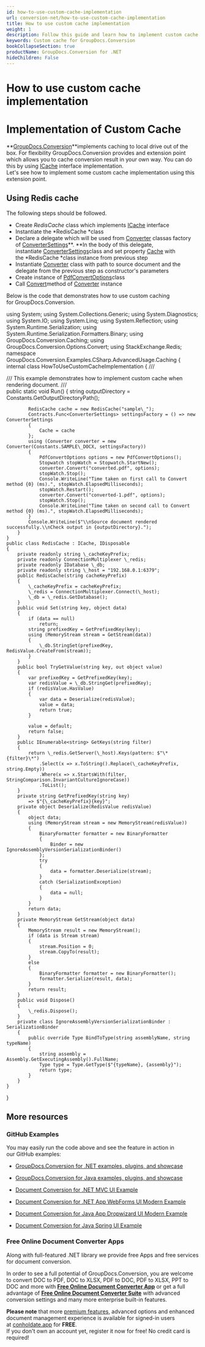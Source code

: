 ```yaml
---
id: how-to-use-custom-cache-implementation
url: conversion-net/how-to-use-custom-cache-implementation
title: How to use custom cache implementation
weight: 1
description: Follow this guide and learn how to implement custom cache implementation when document with GroupDocs.Conversion for .NET API.
keywords: Custom cache for GroupDocs.Conversion 
bookCollapseSection: true
productName: GroupDocs.Conversion for .NET
hideChildren: False
---
```


# How to use custom cache implementation


# Implementation of Custom Cache

**[GroupDocs.Conversion](https://products.groupdocs.com/conversion/net)**implements caching to local drive out of the box. For flexibility GroupDocs.Conversion provides and extension point which allows you to cache conversion result in your own way. You can do this by using [ICache](https://apireference.groupdocs.com/net/conversion/groupdocs.conversion.caching/icache) interface implementation.  
Let's see how to implement some custom cache implementation using this extension point.

## Using Redis cache

The following steps should be followed.

*   Create *RedisCache* class which implements [ICache](https://apireference.groupdocs.com/net/conversion/groupdocs.conversion.caching/icache) interface
*   Instantiate the *RedisCache *class
*   Declare a delegate which will be used from [Converter](https://apireference.groupdocs.com/net/conversion/groupdocs.conversion/converter) classas factory of [ConverterSettings](https://apireference.groupdocs.com/net/conversion/groupdocs.conversion/convertersettings)**. **In the body of this delegate, instantiate [ConverterSettings](https://apireference.groupdocs.com/net/conversion/groupdocs.conversion/convertersettings)class and set property [Cache](https://apireference.groupdocs.com/net/conversion/groupdocs.conversion/convertersettings/properties/cache) with the *RedisCache *class instance from previous step
*   Instantiate [Converter](https://apireference.groupdocs.com/net/conversion/groupdocs.conversion/converter) class with path to source document and the delegate from the previous step as constructor's parameters
*   Create instance of [PdfConvertOptions](https://apireference.groupdocs.com/net/conversion/groupdocs.conversion.options.convert/pdfconvertoptions)class
*   Call [Convert](https://apireference.groupdocs.com/net/conversion/groupdocs.conversion/converter/methods/convert/2)method of [Converter](https://apireference.groupdocs.com/net/conversion/groupdocs.conversion/converter) instance

Below is the code that demonstrates how to use custom caching for GroupDocs.Conversion.

using System;
using System.Collections.Generic;
using System.Diagnostics;
using System.IO;
using System.Linq;
using System.Reflection;
using System.Runtime.Serialization;
using System.Runtime.Serialization.Formatters.Binary;
using GroupDocs.Conversion.Caching;
using GroupDocs.Conversion.Options.Convert;
using StackExchange.Redis;
namespace GroupDocs.Conversion.Examples.CSharp.AdvancedUsage.Caching
{
    internal class HowToUseCustomCacheImplementation
    {
        /// <summary>
        /// This example demonstrates how to implement custom cache when rendering document.
        /// </summary>
        public static void Run()
        {
            string outputDirectory = Constants.GetOutputDirectoryPath();
            
            RedisCache cache = new RedisCache("sample\_");
            Contracts.Func<ConverterSettings> settingsFactory = () => new ConverterSettings
            {
                Cache = cache
            };
            using (Converter converter = new Converter(Constants.SAMPLE\_DOCX, settingsFactory))
            {
                PdfConvertOptions options = new PdfConvertOptions();
                Stopwatch stopWatch = Stopwatch.StartNew();
                converter.Convert("converted.pdf", options);
                stopWatch.Stop();
                Console.WriteLine("Time taken on first call to Convert method {0} (ms).", stopWatch.ElapsedMilliseconds);
                stopWatch.Restart();
                converter.Convert("converted-1.pdf", options);
                stopWatch.Stop();
                Console.WriteLine("Time taken on second call to Convert method {0} (ms).", stopWatch.ElapsedMilliseconds);
            }
            Console.WriteLine($"\\nSource document rendered successfully.\\nCheck output in {outputDirectory}.");
        }
    }
    public class RedisCache : ICache, IDisposable
    {
        private readonly string \_cacheKeyPrefix;
        private readonly ConnectionMultiplexer \_redis;
        private readonly IDatabase \_db;
        private readonly string \_host = "192.168.0.1:6379";
        public RedisCache(string cacheKeyPrefix)
        {
            \_cacheKeyPrefix = cacheKeyPrefix;
            \_redis = ConnectionMultiplexer.Connect(\_host);
            \_db = \_redis.GetDatabase();
        }
        public void Set(string key, object data)
        {
            if (data == null)
                return;
            string prefixedKey = GetPrefixedKey(key);
            using (MemoryStream stream = GetStream(data))
            {
                \_db.StringSet(prefixedKey, RedisValue.CreateFrom(stream));
            }
        }
        public bool TryGetValue(string key, out object value)
        {
            var prefixedKey = GetPrefixedKey(key);
            var redisValue = \_db.StringGet(prefixedKey);
            if (redisValue.HasValue)
            {
                var data = Deserialize(redisValue);
                value = data;
                return true;
            }

            value = default;
            return false;
        }
        public IEnumerable<string> GetKeys(string filter)
        {
            return \_redis.GetServer(\_host).Keys(pattern: $"\*{filter}\*")
                .Select(x => x.ToString().Replace(\_cacheKeyPrefix, string.Empty))
                .Where(x => x.StartsWith(filter, StringComparison.InvariantCultureIgnoreCase))
                .ToList();
        }
        private string GetPrefixedKey(string key)
            => $"{\_cacheKeyPrefix}{key}";
        private object Deserialize(RedisValue redisValue)
        {
            object data;
            using (MemoryStream stream = new MemoryStream(redisValue))
            {
                BinaryFormatter formatter = new BinaryFormatter
                {
                    Binder = new IgnoreAssemblyVersionSerializationBinder()
                };
                try
                {
                    data = formatter.Deserialize(stream);
                }
                catch (SerializationException)
                {
                    data = null;
                }
            }
            return data;
        }
        private MemoryStream GetStream(object data)
        {
            MemoryStream result = new MemoryStream();
            if (data is Stream stream)
            {
                stream.Position = 0;
                stream.CopyTo(result);
            }
            else
            {
                BinaryFormatter formatter = new BinaryFormatter();
                formatter.Serialize(result, data);
            }
            return result;
        }
        public void Dispose()
        {
            \_redis.Dispose();
        }
        private class IgnoreAssemblyVersionSerializationBinder : SerializationBinder
        {
            public override Type BindToType(string assemblyName, string typeName)
            {
                string assembly = Assembly.GetExecutingAssembly().FullName;
                Type type = Type.GetType($"{typeName}, {assembly}");
                return type;
            }
        }
    }
}

## More resources

### GitHub Examples

You may easily run the code above and see the feature in action in our GitHub examples:

*   [GroupDocs.Conversion for .NET examples, plugins, and showcase](https://github.com/groupdocs-conversion/GroupDocs.Conversion-for-.NET)
    
*   [GroupDocs.Conversion for Java examples, plugins, and showcase](https://github.com/groupdocs-conversion/GroupDocs.Conversion-for-Java)
    
*   [Document Conversion for .NET MVC UI Example](https://github.com/groupdocs-conversion/GroupDocs.Conversion-for-.NET-MVC) 
    
*   [Document Conversion for .NET App WebForms UI Modern Example](https://github.com/groupdocs-conversion/GroupDocs.Conversion-for-.NET-WebForms)
    
*   [Document Conversion for Java App Dropwizard UI Modern Example](https://github.com/groupdocs-conversion/GroupDocs.Conversion-for-Java-Dropwizard)
    
*   [Document Conversion for Java Spring UI Example](https://github.com/groupdocs-conversion/GroupDocs.Conversion-for-Java-Spring)
    

### Free Online Document Converter Apps

Along with full-featured .NET library we provide free Apps and free services for document conversion.

In order to see a full potential of GroupDocs.Conversion, you are welcome to convert DOC to PDF, DOC to XLSX, PDF to DOC, PDF to XLSX, PPT to DOC and more with **[Free Online Document Converter App](https://products.groupdocs.app/conversion)** or get a full advantage of **[Free Online Document Converter Suite](https://conholdate.app/features/document-converter-online)** with advanced conversion settings and many more enterprise built-in features.

**Please note** that more [premium features](https://conholdate.app/features), advanced options and enhanced document management experience is available for signed-in users at [conholdate.app](https://conholdate.app/) for **FREE**.  
If you don't own an account yet, register it now for free! No credit card is required!
